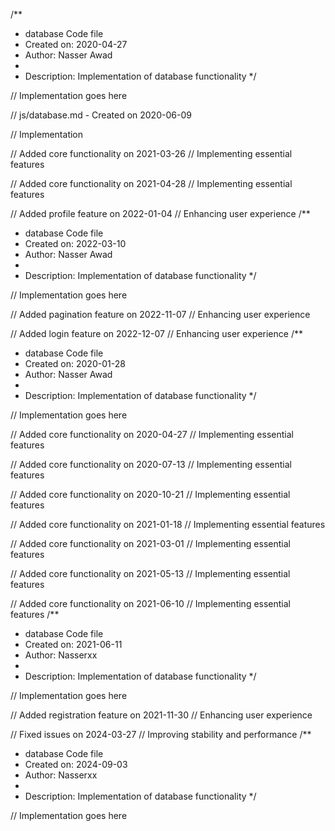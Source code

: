 /**
 * database Code file
 * Created on: 2020-04-27
 * Author: Nasser Awad
 *
 * Description: Implementation of database functionality
 */
 
// Implementation goes here

// js/database.md - Created on 2020-06-09

// Implementation

// Added core functionality on 2021-03-26
// Implementing essential features

// Added core functionality on 2021-04-28
// Implementing essential features

// Added profile feature on 2022-01-04
// Enhancing user experience
/**
 * database Code file
 * Created on: 2022-03-10
 * Author: Nasser Awad
 *
 * Description: Implementation of database functionality
 */
 
// Implementation goes here


// Added pagination feature on 2022-11-07
// Enhancing user experience

// Added login feature on 2022-12-07
// Enhancing user experience
/**
 * database Code file
 * Created on: 2020-01-28
 * Author: Nasser Awad
 *
 * Description: Implementation of database functionality
 */
 
// Implementation goes here


// Added core functionality on 2020-04-27
// Implementing essential features

// Added core functionality on 2020-07-13
// Implementing essential features

// Added core functionality on 2020-10-21
// Implementing essential features

// Added core functionality on 2021-01-18
// Implementing essential features

// Added core functionality on 2021-03-01
// Implementing essential features

// Added core functionality on 2021-05-13
// Implementing essential features

// Added core functionality on 2021-06-10
// Implementing essential features
/**
 * database Code file
 * Created on: 2021-06-11
 * Author: Nasserxx
 *
 * Description: Implementation of database functionality
 */
 
// Implementation goes here


// Added registration feature on 2021-11-30
// Enhancing user experience

// Fixed issues on 2024-03-27
// Improving stability and performance
/**
 * database Code file
 * Created on: 2024-09-03
 * Author: Nasserxx
 *
 * Description: Implementation of database functionality
 */
 
// Implementation goes here

